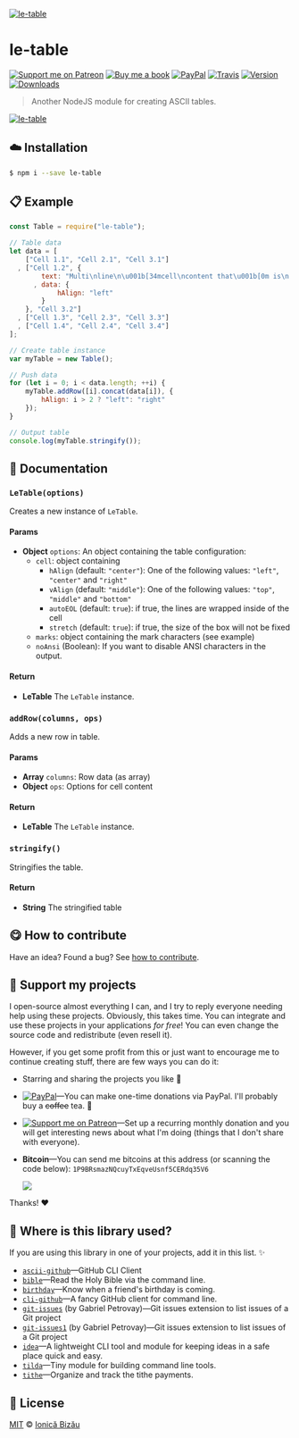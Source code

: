 
[![le-table](http://i.imgur.com/BKXaFAa.png)](#)

# le-table

 [![Support me on Patreon][badge_patreon]][patreon] [![Buy me a book][badge_amazon]][amazon] [![PayPal][badge_paypal_donate]][paypal-donations] [![Travis](https://img.shields.io/travis/IonicaBizau/le-table.svg)](https://travis-ci.org/IonicaBizau/le-table/) [![Version](https://img.shields.io/npm/v/le-table.svg)](https://www.npmjs.com/package/le-table) [![Downloads](https://img.shields.io/npm/dt/le-table.svg)](https://www.npmjs.com/package/le-table)

> Another NodeJS module for creating ASCII tables.

[![le-table](http://i.imgur.com/DwyCfWo.png)](#)

## :cloud: Installation

```sh
$ npm i --save le-table
```


## :clipboard: Example



```js
const Table = require("le-table");

// Table data
let data = [
    ["Cell 1.1", "Cell 2.1", "Cell 3.1"]
  , ["Cell 1.2", {
        text: "Multi\nline\n\u001b[34mcell\ncontent that\u001b[0m is\n left aligned."
      , data: {
            hAlign: "left"
        }
    }, "Cell 3.2"]
  , ["Cell 1.3", "Cell 2.3", "Cell 3.3"]
  , ["Cell 1.4", "Cell 2.4", "Cell 3.4"]
];

// Create table instance
var myTable = new Table();

// Push data
for (let i = 0; i < data.length; ++i) {
    myTable.addRow([i].concat(data[i]), {
        hAlign: i > 2 ? "left": "right"
    });
}

// Output table
console.log(myTable.stringify());
```

## :memo: Documentation


### `LeTable(options)`
Creates a new instance of `LeTable`.

#### Params
- **Object** `options`: An object containing the table configuration:
  - `cell`: object containing
    - `hAlign` (default: `"center"`): One of the following values: `"left"`, `"center"` and `"right"`
    - `vAlign` (default: `"middle"`): One of the following values: `"top"`, `"middle"` and `"bottom"`
    - `autoEOL` (default: `true`): if true, the lines are wrapped inside of the cell
    - `stretch` (default: `true`): if true, the size of the box will not be fixed
  - `marks`: object containing the mark characters (see example)
  - `noAnsi` (Boolean): If you want to disable ANSI characters in the output.

#### Return
- **LeTable** The `LeTable` instance.

### `addRow(columns, ops)`
Adds a new row in table.

#### Params
- **Array** `columns`: Row data (as array)
- **Object** `ops`: Options for cell content

#### Return
- **LeTable** The `LeTable` instance.

### `stringify()`
Stringifies the table.

#### Return
- **String** The stringified table



## :yum: How to contribute
Have an idea? Found a bug? See [how to contribute][contributing].


## :sparkling_heart: Support my projects

I open-source almost everything I can, and I try to reply everyone needing help using these projects. Obviously,
this takes time. You can integrate and use these projects in your applications *for free*! You can even change the source code and redistribute (even resell it).

However, if you get some profit from this or just want to encourage me to continue creating stuff, there are few ways you can do it:

 - Starring and sharing the projects you like :rocket:
 - [![PayPal][badge_paypal]][paypal-donations]—You can make one-time donations via PayPal. I'll probably buy a ~~coffee~~ tea. :tea:
 - [![Support me on Patreon][badge_patreon]][patreon]—Set up a recurring monthly donation and you will get interesting news about what I'm doing (things that I don't share with everyone).
 - **Bitcoin**—You can send me bitcoins at this address (or scanning the code below): `1P9BRsmazNQcuyTxEqveUsnf5CERdq35V6`

    ![](https://i.imgur.com/z6OQI95.png)

Thanks! :heart:


## :dizzy: Where is this library used?
If you are using this library in one of your projects, add it in this list. :sparkles:


 - [`ascii-github`](https://npmjs.com/package/ascii-github)—GitHub CLI Client
 - [`bible`](https://github.com/BibleJS/BibleApp)—Read the Holy Bible via the command line.
 - [`birthday`](https://github.com/IonicaBizau/birthday)—Know when a friend's birthday is coming.
 - [`cli-github`](https://github.com/IonicaBizau/cli-github)—A fancy GitHub client for command line.
 - [`git-issues`](https://github.com/softwarescales/git-issues) (by Gabriel Petrovay)—Git issues extension to list issues of a Git project
 - [`git-issues1`](https://github.com/softwarescales/git-issues) (by Gabriel Petrovay)—Git issues extension to list issues of a Git project
 - [`idea`](https://github.com/IonicaBizau/idea)—A lightweight CLI tool and module for keeping ideas in a safe place quick and easy.
 - [`tilda`](https://github.com/IonicaBizau/tilda)—Tiny module for building command line tools.
 - [`tithe`](https://github.com/IonicaBizau/tithe)—Organize and track the tithe payments.

## :scroll: License

[MIT][license] © [Ionică Bizău][website]

[badge_patreon]: http://ionicabizau.github.io/badges/patreon.svg
[badge_amazon]: http://ionicabizau.github.io/badges/amazon.svg
[badge_paypal]: http://ionicabizau.github.io/badges/paypal.svg
[badge_paypal_donate]: http://ionicabizau.github.io/badges/paypal_donate.svg
[patreon]: https://www.patreon.com/ionicabizau
[amazon]: http://amzn.eu/hRo9sIZ
[paypal-donations]: https://www.paypal.com/cgi-bin/webscr?cmd=_s-xclick&hosted_button_id=RVXDDLKKLQRJW
[donate-now]: http://i.imgur.com/6cMbHOC.png

[license]: http://showalicense.com/?fullname=Ionic%C4%83%20Biz%C4%83u%20%3Cbizauionica%40gmail.com%3E%20(https%3A%2F%2Fionicabizau.net)&year=2014#license-mit
[website]: https://ionicabizau.net
[contributing]: /CONTRIBUTING.md
[docs]: /DOCUMENTATION.md
